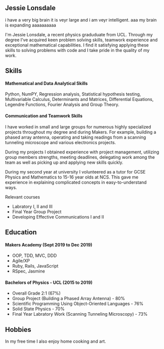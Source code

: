 ## Jessie Lonsdale

i have a very big brain it is veyr large and i am veyr intelligent. aaa my brain is expanding aaaaaaaaaa

I'm Jessie Lonsdale, a recent physics graduduate from UCL. Through my degree I've acquired keen problem solving skills, teamwork experience and exceptional mathematical capabilities. I find it satisfying applying these skills to solving problems with code and I take pride in the quality of my work.

## Skills

#### Mathematical and Data Analytical Skills
Python, NumPY, Regression analysis, Statistical hypothesis testing, Multivariable Calculus, Determinants and Matrices, Differential Equations, Legendre Functions, Fourier Analysis and Group Theory.

#### Communication and Teamwork Skills

I have worked in small and large groups for numerous highly specialized projects throughout my degree and during Makers. For example, building a phased array antenna, operating and taking readings from a scanning tunneling microscope and various electronics projects.

During my projects I obtained experience with project management, utilizing group members strengths, meeting deadlines, delegating work among the team as well as picking up and applying new skills quickly.

During my second year at university I volunteered as a tutor for GCSE Physics and Mathematics to 15-16 year olds at NCS. This gave me experience in explaining complicated concepts in easy-to-understand ways.

Relevant courses
- Labratory I, II and III
- Final Year Group Project
- Developing Effective Communications I and II

## Education

#### Makers Academy (Sept 2019 to Dec 2019)

- OOP, TDD, MVC, DDD
- Agile/XP
- Ruby, Rails, JavaScript
- RSpec, Jasmine

#### Bachelors of Physics - UCL (2015 to 2019)

- Overall Grade 2:1 (67%)
- Group Project (Building a Phased Array Antenna) - 80%
- Scientific Programming Using Object-Oriented Languages - 76%
- Solid State Physics - 70%
- Final Year Labratory Work (Scanning Tunneling Microscopy) - 73%

## Hobbies

In my free time I also enjoy home cooking and art.
